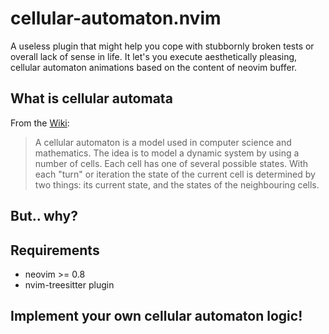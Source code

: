 # cellular-automaton.nvim
A useless plugin that might help you cope with stubbornly broken tests or overall lack of sense in life. It let's you execute aesthetically pleasing, cellular automaton animations based on the content of neovim buffer.



## What is cellular automata
From the [Wiki](https://en.wikipedia.org/wiki/Cellular_automaton):

> A cellular automaton is a model used in computer science and mathematics. The idea is to model a dynamic system by using a number of cells. 
> Each cell has one of several possible states. With each "turn" or iteration the state of the current cell is determined by two things: 
> its current state, and the states of the neighbouring cells.

## But.. why?


## Requirements
- neovim >= 0.8
- nvim-treesitter plugin

## Implement your own cellular automaton logic!
